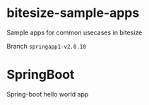 # bitesize-sample-apps
Sample apps for common usecases in bitesize

Branch `springapp1-v2.0.10`

# SpringBoot
Spring-boot hello world app

